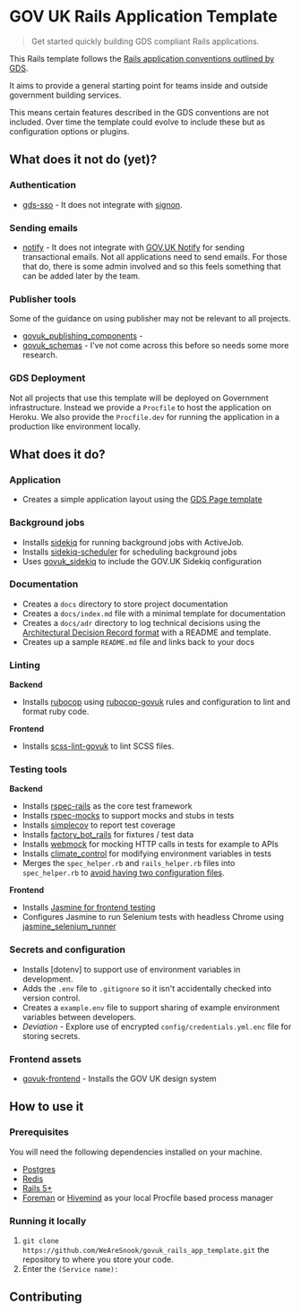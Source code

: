 # GOV UK Rails Application Template

> Get started quickly building GDS compliant Rails applications.

This Rails template follows the [Rails application conventions outlined by GDS](https://docs.publishing.service.gov.uk/manual/conventions-for-rails-applications.html).

It aims to provide a general starting point for teams inside and outside government building services.

This means certain features described in the GDS conventions are not included. Over time the template could evolve to include these but as configuration options or plugins.

## What does it not do (yet)?

### Authentication

- [gds-sso](https://github.com/alphagov/gds-sso) - It does not integrate with [signon](https://github.com/alphagov/signon).

### Sending emails

- [notify](https://github.com/dxw/mail-notify) - It does not integrate with [GOV.UK Notify](https://www.notifications.service.gov.uk/) for sending transactional emails. Not all applications need to send emails. For those that do, there is some admin involved and so this feels something that can be added later by the team.

### Publisher tools

Some of the guidance on using publisher may not be relevant to all projects.

- [govuk_publishing_components](https://github.com/alphagov/govuk_publishing_components) -
- [govuk_schemas](https://github.com/alphagov/govuk_schemas) - I've not come across this before so needs some more research.

### GDS Deployment

Not all projects that use this template will be deployed on Government infrastructure. Instead we provide a `Procfile` to host the application on Heroku. We also provide the `Procfile.dev` for running the application in a production like environment locally.

## What does it do?

### Application

- Creates a simple application layout using the [GDS Page template](https://design-system.service.gov.uk/styles/page-template/)

### Background jobs

- Installs [sidekiq](https://sidekiq.org/) for running background jobs with ActiveJob.
- Installs [sidekiq-scheduler](https://github.com/moove-it/sidekiq-scheduler) for scheduling background jobs
- Uses [govuk_sidekiq](https://github.com/alphagov/govuk_sidekiq) to include the GOV.UK Sidekiq configuration

### Documentation

- Creates a `docs` directory to store project documentation
- Creates a `docs/index.md` file with a minimal template for documentation
- Creates a `docs/adr` directory to log technical decisions using the [Architectural Decision Record format](https://cognitect.com/blog/2011/11/15/documenting-architecture-decisions) with a README and template.
- Creates up a sample `README.md` file and links back to your docs

### Linting

**Backend**

- Installs [rubocop](https://github.com/rubocop-hq/rubocop) using [rubocop-govuk](https://github.com/alphagov/rubocop-govuk) rules and configuration to lint and format ruby code.

**Frontend**

- Installs [scss-lint-govuk](https://github.com/alphagov/scss-lint-govuk) to lint SCSS files.

### Testing tools

**Backend**

- Installs [rspec-rails](https://github.com/rspec/rspec-rails) as the core test framework
- Installs [rspec-mocks](https://github.com/rspec/rspec-mocks) to support mocks and stubs in tests
- Installs [simplecov](https://github.com/colszowka/simplecov) to report test coverage
- Installs [factory_bot_rails](https://github.com/thoughtbot/factory_bot_rails) for fixtures / test data
- Installs [webmock](https://github.com/bblimke/webmock) for mocking HTTP calls in tests for example to APIs
- Installs [climate_control](https://github.com/thoughtbot/climate_control) for modifying environment variables in tests
- Merges the `spec_helper.rb` and `rails_helper.rb` files into `spec_helper.rb` to [avoid having two configuration files](https://docs.publishing.service.gov.uk/manual/conventions-for-rails-applications.html#testing-utilities).

**Frontend**

- Installs [Jasmine for frontend testing](https://github.com/jasmine/jasmine-gem)
- Configures Jasmine to run Selenium tests with headless Chrome using [jasmine_selenium_runner](https://github.com/jasmine/jasmine_selenium_runner)

### Secrets and configuration

- Installs [dotenv] to support use of environment variables in development.
- Adds the `.env` file to `.gitignore` so it isn't accidentally checked into version control.
- Creates a `example.env` file to support sharing of example environment variables between developers.
- _Deviation_ - Explore use of encrypted `config/credentials.yml.enc` file for storing secrets.

### Frontend assets

- [govuk-frontend](https://github.com/alphagov/govuk-frontend) - Installs the GOV UK design system

## How to use it

### Prerequisites

You will need the following dependencies installed on your machine.

- [Postgres](https://www.postgresql.org/download/)
- [Redis](https://redis.io/download)
- [Rails 5+](https://guides.rubyonrails.org/getting_started.html)
- [Foreman](https://github.com/ddollar/foreman) or [Hivemind](https://github.com/DarthSim/hivemind) as your local Procfile based process manager

### Running it locally

1. `git clone https://github.com/WeAreSnook/govuk_rails_app_template.git` the repository to where you store your code.
2. Enter the `(Service name):`

## Contributing
